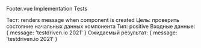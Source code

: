 Footer.vue Implementation Tests

Тест: renders message when component is created
Цель: проверить состояние начальных данных компонента
Тип: positive
Входные данные: { 
    message: 'testdriven.io 2021' 
    }
Ожидаемый результат: { 
    message: 'testdriven.io 2021' 
    }